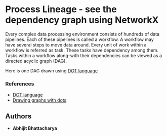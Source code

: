# Process Lineage - see the dependency graph using NetworkX

Every complex data processing environment consists of hundreds of data pipelines. Each of these pipelines is called a workflow. A workflow may have several steps to move data around. Every unit of work within a workflow is referred as task. These tasks have dependency among them. Tasks within a workflow along-with their dependencies can be viewed as a directed acyclic graph (DAG).

Here is one DAG drawn using [DOT language](https://www.graphviz.org/doc/info/lang.html)

### References

* [DOT language](https://www.graphviz.org/doc/info/lang.html)
* [Drawing graphs with dots](https://www.graphviz.org/pdf/dotguide.pdf)


## Authors

* **Abhijit Bhattacharya** 
